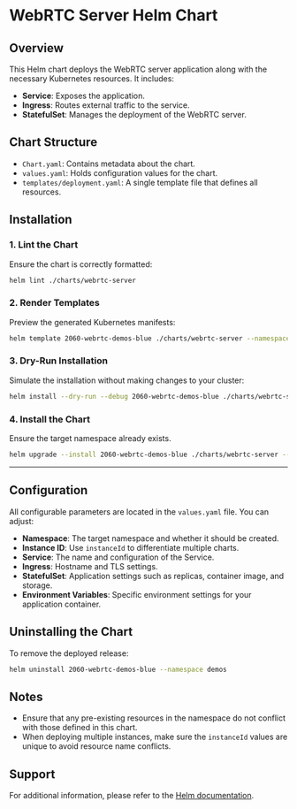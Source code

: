 # WebRTC Server Helm Chart

## Overview

This Helm chart deploys the WebRTC server application along with the necessary Kubernetes resources. It includes:

- **Service**: Exposes the application.
- **Ingress**: Routes external traffic to the service.
- **StatefulSet**: Manages the deployment of the WebRTC server.

## Chart Structure

- `Chart.yaml`: Contains metadata about the chart.
- `values.yaml`: Holds configuration values for the chart.
- `templates/deployment.yaml`: A single template file that defines all resources.

## Installation

### 1. Lint the Chart

Ensure the chart is correctly formatted:

```bash
helm lint ./charts/webrtc-server
```

### 2. Render Templates

Preview the generated Kubernetes manifests:

```bash
helm template 2060-webrtc-demos-blue ./charts/webrtc-server --namespace demos
```

### 3. Dry-Run Installation

Simulate the installation without making changes to your cluster:

```bash
helm install --dry-run --debug 2060-webrtc-demos-blue ./charts/webrtc-server --namespace demos
```

### 4. Install the Chart

Ensure the target namespace already exists.

```bash
helm upgrade --install 2060-webrtc-demos-blue ./charts/webrtc-server --namespace demos --wait 
```

---

## Configuration

All configurable parameters are located in the `values.yaml` file. You can adjust:

- **Namespace**: The target namespace and whether it should be created.
- **Instance ID**: Use `instanceId` to differentiate multiple charts.
- **Service**: The name and configuration of the Service.
- **Ingress**: Hostname and TLS settings.
- **StatefulSet**: Application settings such as replicas, container image, and storage.
- **Environment Variables**: Specific environment settings for your application container.

## Uninstalling the Chart

To remove the deployed release:

```bash
helm uninstall 2060-webrtc-demos-blue --namespace demos
```

## Notes

- Ensure that any pre-existing resources in the namespace do not conflict with those defined in this chart.
- When deploying multiple instances, make sure the `instanceId` values are unique to avoid resource name conflicts.

## Support

For additional information, please refer to the [Helm documentation](https://helm.sh/docs/).
